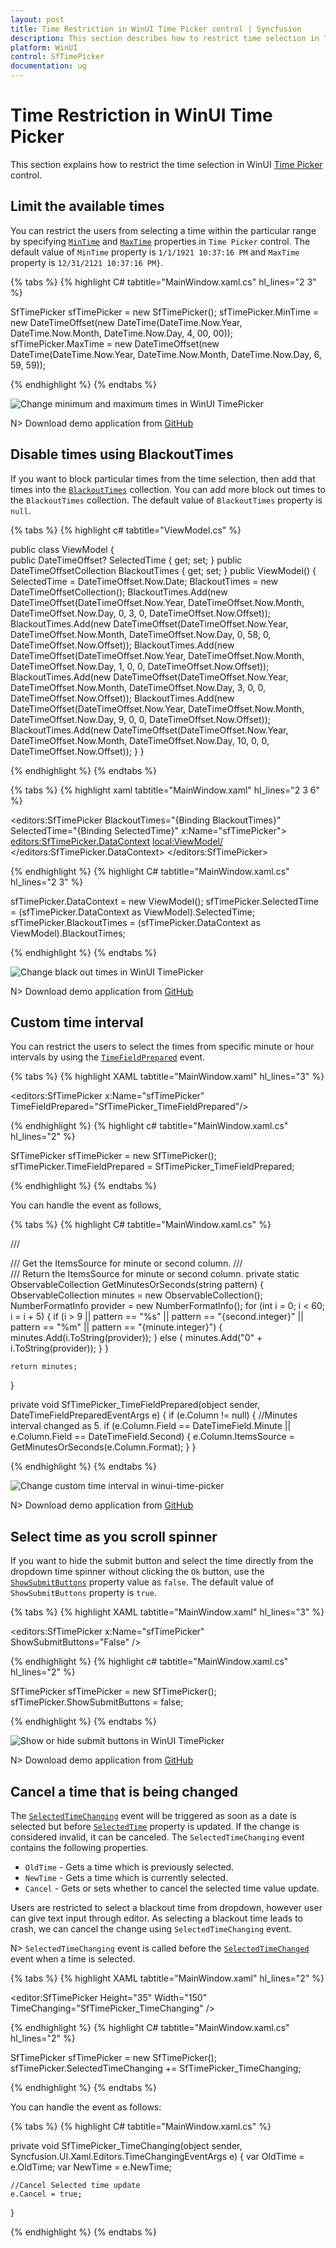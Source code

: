 ```yaml
---
layout: post
title: Time Restriction in WinUI Time Picker control | Syncfusion
description: This section describes how to restrict time selection in Time Picker (SfTimePicker) control in WinUI applications.
platform: WinUI
control: SfTimePicker
documentation: ug
---
```


# Time Restriction in WinUI Time Picker

This section explains how to restrict the time selection in WinUI [Time Picker](https://help.syncfusion.com/cr/winui/Syncfusion.UI.Xaml.Editors.SfTimePicker.html) control.

## Limit the available times

You can restrict the users from selecting a time within the particular range by specifying [`MinTime`](https://help.syncfusion.com/cr/winui/Syncfusion.UI.Xaml.Editors.SfTimePicker.html#Syncfusion_UI_Xaml_Editors_SfTimePicker_MinTime) and [`MaxTime`](https://help.syncfusion.com/cr/winui/Syncfusion.UI.Xaml.Editors.SfTimePicker.html#Syncfusion_UI_Xaml_Editors_SfTimePicker_MaxTime) properties in `Time Picker` control. The default value of `MinTime` property is `1/1/1921 10:37:16 PM` and `MaxTime` property is `12/31/2121 10:37:16 PM}`.

{% tabs %}
{% highlight C# tabtitle="MainWindow.xaml.cs" hl_lines="2 3" %}

SfTimePicker sfTimePicker = new SfTimePicker();
sfTimePicker.MinTime = new DateTimeOffset(new DateTime(DateTime.Now.Year, DateTime.Now.Month, DateTime.Now.Day, 4, 00, 00));
sfTimePicker.MaxTime = new DateTimeOffset(new DateTime(DateTime.Now.Year, DateTime.Now.Month, DateTime.Now.Day, 6, 59, 59));

{% endhighlight  %}
{% endtabs %}

![Change minimum and maximum times in WinUI TimePicker](getting-started_images/winui-time-picker-change-minimum-and-maximum-times.png)

N> Download demo application from [GitHub](https://github.com/SyncfusionExamples/syncfusion-winui-tools-timepicker-examples/blob/main/Samples/TimeRestriction)

## Disable times using BlackoutTimes

If you want to block particular times from the time selection, then add that times into the [`BlackoutTimes`](https://help.syncfusion.com/cr/winui/Syncfusion.UI.Xaml.Editors.SfTimePicker.html#Syncfusion_UI_Xaml_Editors_SfTimePicker_BlackoutTimes) collection. You can add more block out times to the `BlackoutTimes` collection. The default value of `BlackoutTimes` property is `null`.

{% tabs %}
{% highlight c# tabtitle="ViewModel.cs" %}

public class ViewModel
{       
    public DateTimeOffset? SelectedTime { get; set; }
    public DateTimeOffsetCollection BlackoutTimes { get; set; }
    public ViewModel()
    {
        SelectedTime = DateTimeOffset.Now.Date;
        BlackoutTimes = new DateTimeOffsetCollection();
        BlackoutTimes.Add(new DateTimeOffset(DateTimeOffset.Now.Year, DateTimeOffset.Now.Month, DateTimeOffset.Now.Day, 0, 3, 0, DateTimeOffset.Now.Offset));
        BlackoutTimes.Add(new DateTimeOffset(DateTimeOffset.Now.Year, DateTimeOffset.Now.Month, DateTimeOffset.Now.Day, 0, 58, 0, DateTimeOffset.Now.Offset));
        BlackoutTimes.Add(new DateTimeOffset(DateTimeOffset.Now.Year, DateTimeOffset.Now.Month, DateTimeOffset.Now.Day, 1, 0, 0, DateTimeOffset.Now.Offset));
        BlackoutTimes.Add(new DateTimeOffset(DateTimeOffset.Now.Year, DateTimeOffset.Now.Month, DateTimeOffset.Now.Day, 3, 0, 0, DateTimeOffset.Now.Offset));
        BlackoutTimes.Add(new DateTimeOffset(DateTimeOffset.Now.Year, DateTimeOffset.Now.Month, DateTimeOffset.Now.Day, 9, 0, 0, DateTimeOffset.Now.Offset));
        BlackoutTimes.Add(new DateTimeOffset(DateTimeOffset.Now.Year, DateTimeOffset.Now.Month, DateTimeOffset.Now.Day, 10, 0, 0, DateTimeOffset.Now.Offset));
    }
}

{% endhighlight  %}
{% endtabs %}

{% tabs %}
{% highlight xaml tabtitle="MainWindow.xaml" hl_lines="2 3 6" %}

<editors:SfTimePicker 
                      BlackoutTimes="{Binding BlackoutTimes}"
                      SelectedTime="{Binding SelectedTime}" 
                      x:Name="sfTimePicker">
    <editors:SfTimePicker.DataContext>
        <local:ViewModel/>
    </editors:SfTimePicker.DataContext>
</editors:SfTimePicker>

{% endhighlight  %}
{% highlight C# tabtitle="MainWindow.xaml.cs" hl_lines="2 3" %}

sfTimePicker.DataContext = new ViewModel();
sfTimePicker.SelectedTime = (sfTimePicker.DataContext as ViewModel).SelectedTime;
sfTimePicker.BlackoutTimes = (sfTimePicker.DataContext as ViewModel).BlackoutTimes;

{% endhighlight  %}
{% endtabs %}

![Change black out times in WinUI TimePicker](getting-started_images/winui-time-picker-change-black-out-times.png)

N> Download demo application from [GitHub](https://github.com/SyncfusionExamples/syncfusion-winui-tools-timepicker-examples/blob/main/Samples/ViewAndItemCustomization)

## Custom time interval

You can restrict the users to select the times from specific minute or hour intervals by using the [`TimeFieldPrepared`](https://help.syncfusion.com/cr/winui/Syncfusion.UI.Xaml.Editors.SfTimePicker.html#Syncfusion_UI_Xaml_Editors_SfTimePicker_TimeFieldPrepared) event.

{% tabs %}
{% highlight XAML tabtitle="MainWindow.xaml" hl_lines="3" %}

<editors:SfTimePicker 
                      x:Name="sfTimePicker"
                      TimeFieldPrepared="SfTimePicker_TimeFieldPrepared"/>

{% endhighlight %}
{% highlight c# tabtitle="MainWindow.xaml.cs" hl_lines="2" %}

SfTimePicker sfTimePicker = new SfTimePicker();
sfTimePicker.TimeFieldPrepared = SfTimePicker_TimeFieldPrepared;

{% endhighlight %}
{% endtabs %}

You can handle the event as follows,

{% tabs %}
{% highlight C# tabtitle="MainWindow.xaml.cs" %}

/// <summary>
/// Get the ItemsSource for minute or second column.
/// </summary>
/// <returns>Return the ItemsSource for minute or second column.</returns>
private static ObservableCollection<string> GetMinutesOrSeconds(string pattern)
{
    ObservableCollection<string> minutes = new ObservableCollection<string>();
    NumberFormatInfo provider = new NumberFormatInfo();
    for (int i = 0; i < 60; i = i + 5)
    {
        if (i > 9 || pattern == "%s" || pattern == "{second.integer}" || pattern == "%m" || pattern == "{minute.integer}")
        {
            minutes.Add(i.ToString(provider));
        }
        else
        {
            minutes.Add("0" + i.ToString(provider));
        }
    }

    return minutes;
}

private void SfTimePicker_TimeFieldPrepared(object sender, DateTimeFieldPreparedEventArgs e)
{
    if (e.Column != null)
    {
        //Minutes interval changed as 5.
        if (e.Column.Field == DateTimeField.Minute || e.Column.Field == DateTimeField.Second)
        {
            e.Column.ItemsSource = GetMinutesOrSeconds(e.Column.Format);
        }
}

{% endhighlight %}
{% endtabs %}

![Change custom time interval in winui-time-picker](dropdown-time-spinner_images/winui-time-picker-change-custom-time-interval.png)

N> Download demo application from [GitHub](https://github.com/SyncfusionExamples/syncfusion-winui-tools-timepicker-examples/blob/main/Samples/TimeFieldPrepared)

## Select time as you scroll spinner

If you want to hide the submit button and select the time directly from the dropdown time spinner without clicking the `Ok` button, use the [`ShowSubmitButtons`](https://help.syncfusion.com/cr/winui/Syncfusion.UI.Xaml.Editors.SfDropDownBase.html#Syncfusion_UI_Xaml_Editors_SfDropDownBase_ShowSubmitButtons) property value as `false`. The default value of `ShowSubmitButtons` property is `true`.

{% tabs %}
{% highlight XAML tabtitle="MainWindow.xaml" hl_lines="3" %}

<editors:SfTimePicker 
                      x:Name="sfTimePicker"
                      ShowSubmitButtons="False" />

{% endhighlight %}
{% highlight c# tabtitle="MainWindow.xaml.cs" hl_lines="2" %}

SfTimePicker sfTimePicker = new SfTimePicker();
sfTimePicker.ShowSubmitButtons = false;

{% endhighlight %}
{% endtabs %}

![Show or hide submit buttons in WinUI TimePicker](getting-started_images/winui-time-picker-show-or-hide-submit-buttons.gif)

N> Download demo application from [GitHub](https://github.com/SyncfusionExamples/syncfusion-winui-tools-timepicker-examples/blob/main/Samples/ViewAndItemCustomization)

## Cancel a time that is being changed

The [`SelectedTimeChanging`](https://help.syncfusion.com/cr/winui/Syncfusion.UI.Xaml.Editors.SfTimePicker.html#Syncfusion_UI_Xaml_Editors_SfTimePicker_SelectedTimeChanging) event will be triggered as soon as a date is selected but before [`SelectedTime`](https://help.syncfusion.com/cr/winui/Syncfusion.UI.Xaml.Editors.SfTimePicker.html#Syncfusion_UI_Xaml_Editors_SfTimePicker_SelectedTime) property is updated. If the change is considered invalid, it can be canceled. The `SelectedTimeChanging` event contains the following properties.

* `OldTime` - Gets a time which is previously selected.
* `NewTime` - Gets a time which is currently selected.
* `Cancel` - Gets or sets whether to cancel the selected time value update.

Users are restricted to select a blackout time from dropdown, however user can give text input through editor. As selecting a blackout time leads to crash, we can cancel the change using `SelectedTimeChanging` event.

N> `SelectedTimeChanging` event is called before the [`SelectedTimeChanged`](https://help.syncfusion.com/cr/winui/Syncfusion.UI.Xaml.Editors.SfTimePicker.html#Syncfusion_UI_Xaml_Editors_SfTimePicker_SelectedTimeChanged) event when a time is selected.

{% tabs %}
{% highlight XAML tabtitle="MainWindow.xaml" hl_lines="2" %}

<editor:SfTimePicker Height="35" Width="150" 
                     TimeChanging="SfTimePicker_TimeChanging" />

{% endhighlight %}
{% highlight C# tabtitle="MainWindow.xaml.cs" hl_lines="2" %}

SfTimePicker sfTimePicker = new SfTimePicker();
sfTimePicker.SelectedTimeChanging += SfTimePicker_TimeChanging;

{% endhighlight %}
{% endtabs %}

You can handle the event as follows:

{% tabs %}
{% highlight C# tabtitle="MainWindow.xaml.cs" %}

 private void SfTimePicker_TimeChanging(object sender, Syncfusion.UI.Xaml.Editors.TimeChangingEventArgs e)
{
    var OldTime = e.OldTime;
    var NewTime = e.NewTime;

    //Cancel Selected time update
    e.Cancel = true;
}

{% endhighlight %}
{% endtabs %}